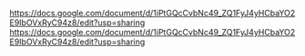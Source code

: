 https://docs.google.com/document/d/1iPtGQcCvbNc49_ZQ1FyJ4yHCbaYO2E9IbOVxRyC94z8/edit?usp=sharing
https://docs.google.com/document/d/1iPtGQcCvbNc49_ZQ1FyJ4yHCbaYO2E9IbOVxRyC94z8/edit?usp=sharing
